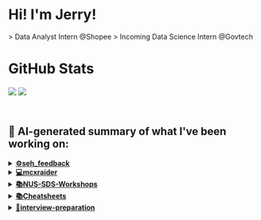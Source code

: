 

# Hi! I'm Jerry!
<p>
  > Data Analyst Intern @Shopee
  > Incoming Data Science Intern @Govtech
</p>

# GitHub Stats
<p>
  <img align="center" src="https://github-readme-stats.vercel.app/api?username=mcxraider&count_private=true&show_icons=true&theme=github_dark&bg_color=00000099&rank_icon=percentile" />
  <img align="center" src="https://github-readme-stats.vercel.app/api/top-langs/?username=mcxraider&theme=github_dark&bg_color=00000099&exclude_repo=mcxraider.github.io&langs_count=8&size_weight=0.3&count_weight=0.7&hide=css,html&layout=compact" />
</p>
<br>

## 🔨 AI-generated summary of what I've been working on:

  <details>
  <summary><strong><a href="https://github.com/mcxraider/seh_feedback">⚙️seh_feedback</a></strong></summary>
  <br/>
  > This repository contains a comprehensive collection of tools and resources for machine learning and data analysis. <br/>
  ------------------------------------------------------------------------------------------------------------------------------ <br/>
  > The repository underwent substantial changes, including finalizing data pipelines, adding labeled data, improving error handling, and implementing a translation function for the project's workflow.
  </details>
  
  <details>
  <summary><strong><a href="https://github.com/mcxraider/mcxraider">💻mcxraider</a></strong></summary>
  <br/>
  > This repository contains cron-scheduled scripts that generate GPT-powered READMEs for my Github profile. <br/>
  ------------------------------------------------------------------------------------------------------------------------------ <br/>
  > Commits include updating markdown template, adjusting build settings for a cron job, and continuous README.md updates by jerry.
  </details>
  
  <details>
  <summary><strong><a href="https://github.com/mcxraider/NUS-SDS-Workshops">📚NUS-SDS-Workshops</a></strong></summary>
  <br/>
  > This repository contains code related to the NUS SDS Workshops Committee, serving as the primary location for collaborative work and resources. <br/>
  ------------------------------------------------------------------------------------------------------------------------------ <br/>
  > Recent commits in the NUS-SDS-Workshops repository include updating and creating README.md files, adding a dataset, deleting an EDA.ipynb file, and creating work using Colab for an EDA workshop.
  </details>
  
  <details>
  <summary><strong><a href="https://github.com/mcxraider/Cheatsheets">📚Cheatsheets</a></strong></summary>
  <br/>
  > This repository contains a detailed guide and resources for beginners to learn web development using HTML, CSS, and JavaScript. It provides hands-on examples and practical exercises. <br/>
  ------------------------------------------------------------------------------------------------------------------------------ <br/>
  > The repository "Cheatsheets" saw the deletion of "DSA2101_cheatsheet.R" and the addition of a cheatsheet for "2102."
  </details>
  
  <details>
  <summary><strong><a href="https://github.com/mcxraider/interview-preparation">💼interview-preparation</a></strong></summary>
  <br/>
  > This repository contains a collection of questions and answers aimed to help individuals study and prepare for data science and data analyst interviews. <br/>
  ------------------------------------------------------------------------------------------------------------------------------ <br/>
  > The repository for interview preparation was created with an initial commit and LLM interview questions added.
  </details>
  
<br>

